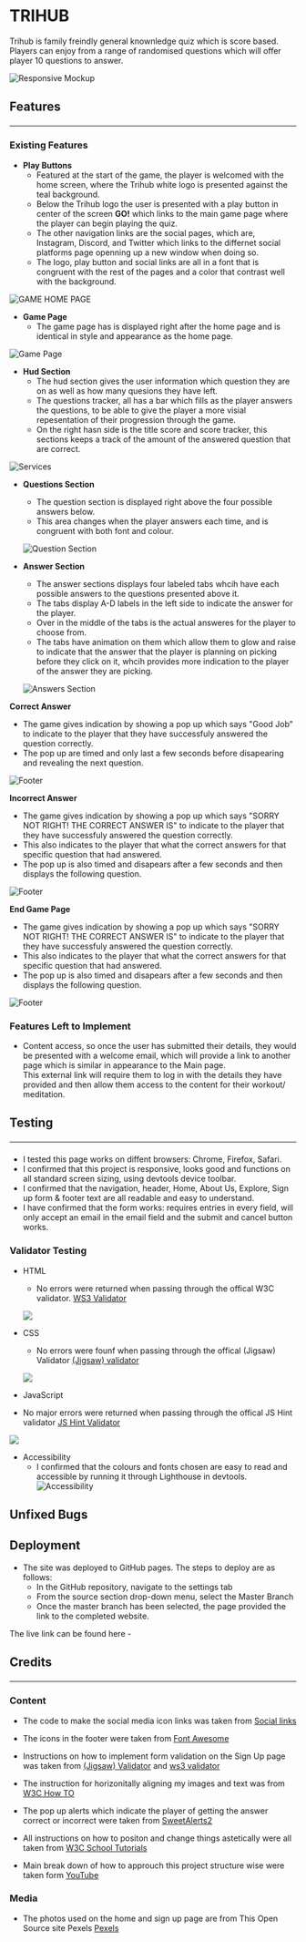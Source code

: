 # __TRIHUB__

Trihub is family freindly general knownledge quiz which is score based. Players can enjoy from a range of randomised questions which will offer player 10 questions to answer. 

![Responsive Mockup](/assets/images/website-responsive.png)

## Features<hr>

### Existing Features

- __Play Buttons__
  - Featured at the start of the game, the player is welcomed with the home screen, where the Trihub white logo is presented against the teal background. 
  - Below the Trihub logo the user is presented with a play button in center of the screen __GO!__ which links to the main game page where the  player can begin playing the quiz.
  - The other navigation links are the social pages, which are, Instagram, Discord, and Twitter which links to the differnet social platforms page openning up a new window when doing so. 
  - The logo, play button and social links are all in a font that is congruent with the rest of the pages and a color that contrast well with the background. 

![GAME HOME PAGE](/assets/images/home-page.png)

- __Game Page__
  - The game page has is displayed right after the home page and is identical in style and appearance as the home page.

![Game Page](/assets/images/game.png)

- __Hud Section__ 
  - The hud section gives the user  information  which question they are on as well as how many quesions they have left. 
  - The questions tracker, all has a bar which fills as the player answers the questions, to be able to give the player a more visial repesentation of their progression through the game.
  - On the right hasn side is the title score and score tracker, this sections keeps a track of the amount of the answered question that are correct. 

![Services](/assets/images/hud.png)

- __Questions Section__
  - The question section is displayed right above the four possible answers below. 
  - This area changes when the player answers each time, and is congruent with both font and colour. 

  ![Question Section](/assets/images/questions.png)

- __Answer Section__ 
  - The answer sections displays four labeled tabs whcih have each possible answers to the questions presented above it.
  - The tabs display A-D labels in the left side to indicate the answer for the player. 
  - Over in the middle of the tabs is the actual answeres for the player to choose from. 
  - The tabs have animation on them which allow them to glow and raise to indicate that the answer that the player is planning on picking before they click on it, whcih provides more indication to the player of the answer they are picking. 

  ![Answers Section](/assets/images/answers.png)

__Correct Answer__
  - The game gives indication by showing a pop up which says "Good Job" to indicate to the player that they have successfuly answered the question correctly.
  - The pop up are timed and only last a few seconds before disapearing and revealing the next question. 

![Footer](/assets/images/correct-answer.png)

__Incorrect Answer__
- The game gives indication by showing a pop up which says "SORRY NOT RIGHT! THE CORRECT ANSWER IS" to indicate to the player that they have successfuly answered the question correctly.
- This also indicates to the player that what the correct answers for that specific question that had answered. 
- The pop up is also timed and disapears after a few seconds and then displays the following question.

![Footer](/assets/images/incorrect-answer.png)

__End Game Page__
- The game gives indication by showing a pop up which says "SORRY NOT RIGHT! THE CORRECT ANSWER IS" to indicate to the player that they have successfuly answered the question correctly.
- This also indicates to the player that what the correct answers for that specific question that had answered. 
- The pop up is also timed and disapears after a few seconds and then displays the following question.

![Footer](/assets/images/endGame-page.png)

### Features Left to Implement
- Content access, so once the user has submitted their details, they would be presented with a welcome email, which will provide a link to another page which is similar in appearance to the Main page. <br>
This external link will require them to log in with the details they have provided and then allow them access to the content for their workout/ meditation. 


## Testing<hr>
   - I tested this page works on diffent browsers: Chrome, Firefox, Safari.
   - I confirmed that this project is responsive, looks good and functions on all standard screen sizing, using devtools device toolbar.
   - I confirmed that the navigation, header, Home, About Us, Explore, Sign up form & footer text are all readable and easy to understand.
   - I have confirmed that the form works: requires entries in every field, will only accept an email in the email field and the submit and cancel button works.

### Validator Testing 
- HTML 
  - No errors were returned when passing through the offical W3C validator. 
[WS3 Validator](https://jigsaw.w3.org/css-validator/#validate_by_input) 

  ![](/assets/images/html-validation.png) 

- CSS
  - No errors were founf when passing through the offical (Jigsaw) Validator [(Jigsaw) validator](https://validator.w3.org/#validate_by_input)

  ![](/assets/images/css-validation.png)

- JavaScript
 - No major errors were returned when passing through the offical JS Hint validator [JS Hint Validator](https://jshint.com)

 ![](/assets/images/js-hint.png)

- Accessibility 
  - I confirmed that the colours and fonts chosen are easy to read and accessible by running it through Lighthouse in devtools.
![Accessibility](/assets/images/accessibility.png)

## Unfixed Bugs

## Deployment
 - The site was deployed to GitHub pages. The steps to deploy are as follows:
   - In the GitHub repository, navigate to the settings tab
   - From the source section drop-down menu, select the Master Branch
   - Once the master branch has been selected, the page provided the link to the completed website.

The live link can be found here - 

## Credits<hr>

### Content
- The code to make the social media icon links was taken from [Social links](https://www.w3schools.com/howto/howto_css_social_media_buttons.asp)

- The icons in the footer were taken from [Font Awesome](https://fontawesome.com/)

- Instructions on how to implement form validation on the Sign Up page was taken from [(Jigsaw) Validator](https://validator.w3.org/#validate_by_input) and [ws3 validator](https://jigsaw.w3.org/css-validator/#validate_by_input)

- The instruction for horizonitally aligning my images and text was from [W3C How TO](https://www.w3schools.com/howto/howto_css_images_side_by_side.asp)

- The pop up alerts which indicate the player of getting the answer correct or incorrect were taken from [SweetAlerts2](https://sweetalert2.github.io/)

- All instructions on how to positon and change things astetically were all taken from [W3C School Tutorials](https://www.w3schools.com/css/default.asp)

- Main break down of how to approuch this project structure wise were taken form [YouTube](https://www.youtube.com/watch?v=f4fB9Xg2JEY&ab_channel=BrianDesign)

### Media
- The photos used on the home and sign up page are from This Open Source site Pexels [Pexels](https://www.pexels.com/)



